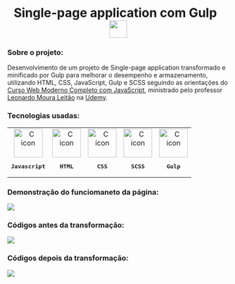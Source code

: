 <h1 align="center">
  Single-page application com Gulp  <img align='center' width='40px' height='40px' src='https://github.com/giovanibaldan/projetoSpa/assets/47829957/1ad3da0d-3b3a-45e3-931f-342a96a68933'/>
</h1>


<h3 align="left">
  Sobre o projeto:
</h3>

Desenvolvimento de um projeto de Single-page application transformado e minificado por Gulp para melhorar o desempenho e armazenamento, utilizando HTML, CSS, JavaScript, Gulp e SCSS seguindo as orientações do [Curso Web Moderno Completo com JavaScript](https://www.udemy.com/course/curso-web), ministrado pelo professor [Leonardo Moura Leitão](https://www.udemy.com/user/leonardomouraleitao/) na [Udemy](https://www.udemy.com).

<h3 align="left">
    Tecnologias usadas:
  </h3>
   <table >
       <td align="center">
            <img src="https://skillicons.dev/icons?i=js" width="65px" alt="C icon" /><br>
            <pre><b>Javascript</b></pre>
        </td>
       <td align="center">
            <img src="https://skillicons.dev/icons?i=html" width="65px" alt="C icon" /><br>
            <pre><b>HTML</b></pre>
        </td>
       <td align="center">
            <img src="https://skillicons.dev/icons?i=css" width="65px" alt="C icon" /><br>
            <pre><b>CSS</b></pre>
        </td>
       <td align="center">
            <img src="https://skillicons.dev/icons?i=scss" width="65px" alt="C icon" /><br>
            <pre><b>SCSS</b></pre>
        </td>
       <td align="center">
            <img src="https://skillicons.dev/icons?i=gulp" width="65px" alt="C icon" /><br>
            <pre><b>Gulp</b></pre>
        </td>
  </table>

<h3 align="left">Demonstração do funciomaneto da página:</h3>
<img src="https://github.com/giovanibaldan/projetoSpa/assets/47829957/65358e66-215a-447c-a364-88fdafc736b0"/>

<h3 align="left">Códigos antes da transformação:</h3>
<img src="https://github.com/giovanibaldan/projetoSpa/assets/47829957/62455be3-9987-4ed2-a52e-4b556f0a2ad9"/>

<h3 align="left">Códigos depois da transformação:</h3>
<img src="https://github.com/giovanibaldan/projetoSpa/assets/47829957/e74e668e-f6ff-4513-9b75-db8734a7a2d5"/>
